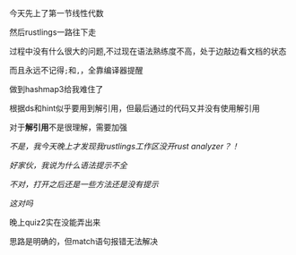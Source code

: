 今天先上了第一节线性代数

然后rustlings一路往下走

过程中没有什么很大的问题,不过现在语法熟练度不高，处于边敲边看文档的状态

而且永远不记得`;`和`,`，全靠编译器提醒

做到hashmap3给我难住了

根据ds和hint似乎要用到解引用，但最后通过的代码又并没有使用解引用

对于**解引用**不是很理解，需要加强

_不是，我今天晚上才发现我rustlings工作区没开rust analyzer？！_

_好家伙，我说为什么语法提示不全_

_不对，打开之后还是一些方法还是没有提示_

_这对吗_

晚上quiz2实在没能弄出来

思路是明确的，但match语句报错无法解决